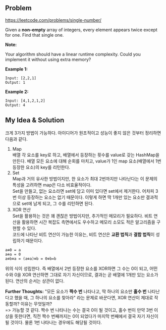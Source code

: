 Problem
-------------
https://leetcode.com/problems/single-number/

Given a **non-empty** array of integers, every element appears twice except for one. Find that single one.

**Note:**

Your algorithm should have a linear runtime complexity. Could you implement it without using extra memory?

**Example 1:**

```
Input: [2,2,1]
Output: 1
```

**Example 2:**

```
Input: [4,1,2,1,2]
Output: 4
```


My Idea & Solution
-------------
크게 3가지 방법이 가능하다. 아이디어가 원초적이고 성능이 좋지 않은 것부터 정리하면 다음과 같다.  

1. Map  
배열 각 요소를 key로 하고, 배열에서 등장하는 횟수를 value로 갖는 HashMap을 만든다. 배열 모든 요소에 대해 순회를 마치고, 
value가 1인 map 요소(배열에서 1번 등장한 요소)의 key를 리턴한다.
2. Set  
Map과 거의 유사한 방법이지만, 한 요소가 최대 2번까지만 나타난다는 이 문제의 특성을 고려하면 map은 다소 비효율적이다.  
Set을 만들고, 없는 요소라면 set에 담고 이미 있다면 set에서 제거한다. 어차피 3번 이상 등장하는 요소는 없기 때문이다. 
이렇게 하면 딱 1개만 있는 요소만 결과적으로 set에 남게 되고, 그 수를 리턴하면 된다.
3. XOR 연산  
Set을 활용하는 것은 꽤 괜찮은 방법이지만, 추가적인 메모리가 필요하다. 비트 연산을 활용하면 시간 복잡도 측면에서도 우수하고 
메모리 소모도 적은 알고리즘을 구현할 수 있다.  
코드에 나타난 비트 연산이 가능한 이유는, 비트 연산은 **교환 법칙**과 **결합 법칙**이 성립하기 때문이다.  
```
a⊕0 = a
a⊕a = 0
a⊕b⊕a = (a⊕a)⊕b = 0⊕b=b
```
위의 식이 성립한다. 즉 배열에서 2번 등장한 요소를 XOR하면 그 수는 0이 되고, 어떤 수와 0을 XOR 연산하면 그대로 자기 자신이므로, 
결과는 곧 배열에 1개만 있는 요소가 된다. 연산의 순서는 상관이 없다.

**Further Thoughts:**
"모든 요소가 **짝수 번** 나타나고, 딱 하나의 요소만 **홀수 번** 나타난다고 했을 때, 그 하나의 요소를 찾아라" 라는 문제로 바꾼다면, 
XOR 연산이 제대로 작동할까? 이유는 무엇일까?  
=> 가능할 것 같다. 짝수 번 나타나는 수는 결국 0이 될 것이고, 홀수 번이 만약 3번 이상을 뜻한다면, 직전 짝수 번째까지는 0이 되었다가 
마지막 번째에서 결국 자기 자신이 될 것이다. 물론 1번 나타나는 경우에도 해당될 것이다. 
